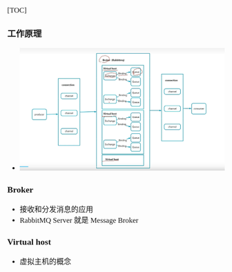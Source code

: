 <span  style="font-family: Simsun,serif; font-size: 17px; ">

[TOC]

### 工作原理

- ![](./pic/工作原理.jpg)

### Broker

- 接收和分发消息的应用
- RabbitMQ Server 就是 Message Broker

### Virtual host

- 虚拟主机的概念

</span> 